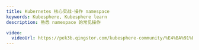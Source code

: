 ```yaml
---
title: Kubernetes 核心实战-操作 namespace
keywords: Kubesphere, Kubesphere learn
description: 熟悉 namespace 的常见操作

video:
  videoUrl: https://pek3b.qingstor.com/kubesphere-community/%E4%BA%91%E5%8E%9F%E7%94%9F%E5%AE%9E%E6%88%98/41%E3%80%81Kubernetes-%E6%A0%B8%E5%BF%83%E5%AE%9E%E6%88%98-%E6%93%8D%E4%BD%9CNameSpace.mp4
---
```

